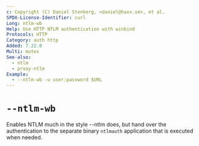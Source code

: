 ```yaml
---
c: Copyright (C) Daniel Stenberg, <daniel@haxx.se>, et al.
SPDX-License-Identifier: curl
Long: ntlm-wb
Help: Use HTTP NTLM authentication with winbind
Protocols: HTTP
Category: auth http
Added: 7.22.0
Multi: mutex
See-also:
  - ntlm
  - proxy-ntlm
Example:
  - --ntlm-wb -u user:password $URL
---
```


# `--ntlm-wb`

Enables NTLM much in the style --ntlm does, but hand over the authentication
to the separate binary `ntlmauth` application that is executed when needed.
